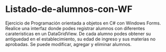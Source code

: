 # Listado-de-alumnos-con-WF
Ejercicio de Programación orientada a objetos en C# con Windows Forms. Realice una interfaz donde podes registrar alumnos con diferentes carateristicas en un DataGridView. De cada alumno podes obtener su antiguedad en el establecimiento, su edad de ingreso y sus materias no aprobadas. Se puede modificar, agregar y eliminar alumnos.
